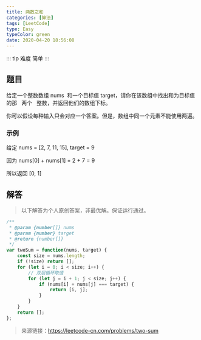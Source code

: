 ```yaml
---
title: 两数之和
categories: [算法]
tags: [LeetCode]
type: Easy
typeColor: green
date: 2020-04-20 18:56:08
---
```


<!-- more -->

::: tip 难度
简单
:::

## 题目

给定一个整数数组 nums  和一个目标值 target，请你在该数组中找出和为目标值的那   两个   整数，并返回他们的数组下标。

你可以假设每种输入只会对应一个答案。但是，数组中同一个元素不能使用两遍。

### 示例

给定 nums = [2, 7, 11, 15], target = 9

因为 nums[0] + nums[1] = 2 + 7 = 9

所以返回 [0, 1]

## 解答

> 以下解答为个人原创答案，非最优解。保证运行通过。

```js
/**
 * @param {number[]} nums
 * @param {number} target
 * @return {number[]}
 */
var twoSum = function(nums, target) {
    const size = nums.length;
    if (!size) return [];
    for (let i = 0; i < size; i++) {
        // 双层循环取值
        for (let j = i + 1; j < size; j++) {
            if (nums[i] + nums[j] === target) {
                return [i, j];
            }
        }
    }
    return [];
};
```

> 来源链接：<https://leetcode-cn.com/problems/two-sum>
